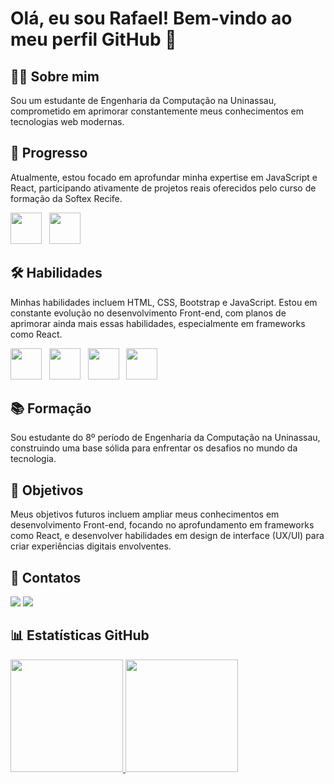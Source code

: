 # Olá, eu sou Rafael! Bem-vindo ao meu perfil GitHub 👋

## 👨‍💻 Sobre mim
Sou um estudante de Engenharia da Computação na Uninassau, comprometido em aprimorar constantemente meus conhecimentos em tecnologias web modernas.

## 🚀 Progresso
Atualmente, estou focado em aprofundar minha expertise em JavaScript e React, participando ativamente de projetos reais oferecidos pelo curso de formação da Softex Recife.

<img src="https://cdn.jsdelivr.net/gh/devicons/devicon/icons/react/react-original.svg" height="50px">&nbsp;&nbsp;&nbsp;<img src="https://cdn.jsdelivr.net/gh/devicons/devicon/icons/javascript/javascript-original.svg" height="50px">

## 🛠️ Habilidades
Minhas habilidades incluem HTML, CSS, Bootstrap e JavaScript. Estou em constante evolução no desenvolvimento Front-end, com planos de aprimorar ainda mais essas habilidades, especialmente em frameworks como React.

<img src="https://cdn.jsdelivr.net/gh/devicons/devicon/icons/javascript/javascript-original.svg" height="50px">&nbsp;&nbsp;&nbsp;<img src="https://cdn.jsdelivr.net/gh/devicons/devicon/icons/bootstrap/bootstrap-plain.svg" height="50px">&nbsp;&nbsp;&nbsp;<img src="https://cdn.jsdelivr.net/gh/devicons/devicon/icons/css3/css3-plain.svg" height="50px">&nbsp;&nbsp;&nbsp;<img src="https://cdn.jsdelivr.net/gh/devicons/devicon/icons/html5/html5-plain.svg" height="50px">

## 📚 Formação
Sou estudante do 8º período de Engenharia da Computação na Uninassau, construindo uma base sólida para enfrentar os desafios no mundo da tecnologia.

## 🎯 Objetivos
Meus objetivos futuros incluem ampliar meus conhecimentos em desenvolvimento Front-end, focando no aprofundamento em frameworks como React, e desenvolver habilidades em design de interface (UX/UI) para criar experiências digitais envolventes.

## 📧 Contatos
<div>
<a href="mailto:rafaelmontreuil@gmail.com"><img loading="lazy" src="https://img.shields.io/badge/Gmail-D14836?style=for-the-badge&logo=gmail&logoColor=white" target="_blank"></a>
<a href="https://www.linkedin.com/in/rafael-montreuil-531163240/" target="_blank"><img loading="lazy" src="https://img.shields.io/badge/-LinkedIn-%230077B5?style=for-the-badge&logo=linkedin&logoColor=white" target="_blank"></a>
</div>

## 📊 Estatísticas GitHub
<div>
<a href="https://github.com/uiu-Rafael">
<img loading="lazy" height="180em" src="https://github-readme-stats.vercel.app/api/top-langs/?username=uiu-Rafael&layout=compact&langs_count=7&theme=dracula"/>
<img loading="lazy" height="180em" src="https://github-readme-stats.vercel.app/api?username=uiu-Rafael&show_icons=true&theme=dracula&include_all_commits=true&count_private=true"/>
</div>
